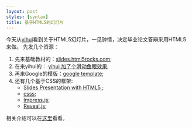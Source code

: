 ```yaml
---
layout: post
styles: [syntax]
title: 基于HTML5的幻灯片
---
```


今天从[yihui](http://yihui.name/cn/2011/11/html5-slides/ "HTML5")看到关于HTML5幻灯片，一见钟情，决定毕业论文答辩采用HTML5来做。
先发几个资源：
   
1. 先来基础教材的：[slides.html5rocks.com](http://slides.html5rocks.com/#landing-slide "HTML5");  
1. 在来yihui的：		[yihui 加了个滑动鱼眼效果](http://slides.html5rocks.com/#landing-slide "HTML5");   
1. 再来Google的模版：[google template](http://html5slides.googlecode.com/svn/trunk/template/index.html#1 "HTML5");  
1. 还有几个基于CSS的框架:
    - [Slides Presentation with HTML5 ](https://github.com/briancavalier/slides "HTML5");
    - [csss](https://github.com/LeaVerou/CSSS "HTML5");
    - [Impress.js](http://www.oschina.net/p/impress-js "HTML5");
    - [Reveal.js](http://www.oschina.net/p/reveal-js "HTML5");
		
相关介绍可以在[这里](http://www.oschina.net/news/26182/6-best-html5-css3-ppt-tools)看看。